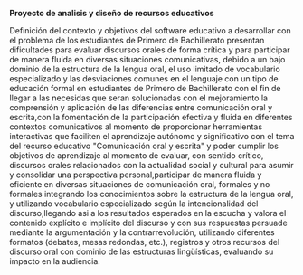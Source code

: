 **Proyecto de analisis y diseño de recursos educativos** 

Definición del contexto y objetivos del software educativo a desarrollar con el problema de los estudiantes de Primero de Bachillerato presentan dificultades para evaluar discursos orales de forma crítica y para participar de manera fluida en diversas situaciones comunicativas, debido a un bajo dominio de la estructura de la lengua oral, el uso limitado de vocabulario especializado y las desviaciones comunes en el lenguaje con un tipo de educación formal en estudiantes de Primero de Bachillerato con el fin de llegar a las necesidas que seran solucionadas con el mejoramiento la comprensión y aplicación de las diferencias entre comunicación oral y escrita,con la fomentación de la participación efectiva y fluida en diferentes contextos comunicativos al momento de proporcionar herramientas interactivas que faciliten el aprendizaje autónomo y significativo con el tema del recurso educativo "Comunicación oral y escrita" y poder cumplir los objetivos de aprendizaje al momento de evaluar, con sentido crítico, discursos orales relacionados con la actualidad social y cultural para asumir y consolidar una perspectiva personal,participar de manera fluida y eficiente en diversas situaciones de comunicación oral, formales y no formales integrando los conocimientos sobre la estructura de la lengua oral, y utilizando vocabulario especializado según la intencionalidad del discurso,llegando asi a los resultados esperados en la escucha y valora el contenido explícito e implícito del discurso y con sus respuestas persuade mediante la argumentación y la contrarrevolución, utilizando diferentes formatos (debates, mesas redondas, etc.), registros y otros recursos del discurso oral con dominio de las estructuras lingüísticas, evaluando su impacto en la audiencia.
